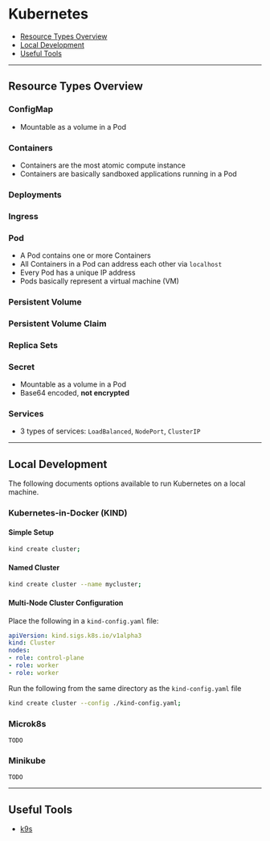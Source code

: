 # Kubernetes

- [Resource Types Overview](#resource-types-overview)
- [Local Development](#local-development)
- [Useful Tools](#useful-tools)

- - -

## Resource Types Overview

### ConfigMap

- Mountable as a volume in a Pod

### Containers

- Containers are the most atomic compute instance
- Containers are basically sandboxed applications running in a Pod

### Deployments

### Ingress

### Pod

- A Pod contains one or more Containers
- All Containers in a Pod can address each other via `localhost`
- Every Pod has a unique IP address
- Pods basically represent a virtual machine (VM)

### Persistent Volume

### Persistent Volume Claim

### Replica Sets

### Secret

- Mountable as a volume in a Pod
- Base64 encoded, **not encrypted**

### Services

- 3 types of services: `LoadBalanced`, `NodePort`, `ClusterIP`

- - -

## Local Development

The following documents options available to run Kubernetes on a local machine.

### Kubernetes-in-Docker (KIND)

#### Simple Setup

```sh
kind create cluster;
```

#### Named Cluster

```sh
kind create cluster --name mycluster;
```

#### Multi-Node Cluster Configuration

Place the following in a `kind-config.yaml` file:

```yaml
apiVersion: kind.sigs.k8s.io/v1alpha3
kind: Cluster
nodes:
- role: control-plane
- role: worker
- role: worker
```

Run the following from the same directory as the `kind-config.yaml` file

```sh
kind create cluster --config ./kind-config.yaml;
```

### Microk8s

`TODO`

### Minikube

`TODO`

- - -

## Useful Tools

- [k9s](https://github.com/derailed/k9s)
